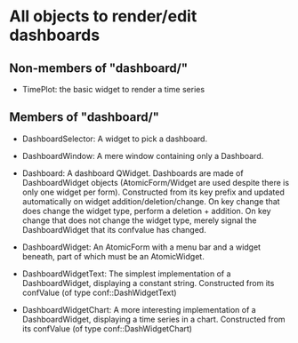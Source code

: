 All objects to render/edit dashboards
=====================================

Non-members of "dashboard/"
---------------------------

- TimePlot: the basic widget to render a time series

Members of "dashboard/"
-----------------------

- DashboardSelector: A widget to pick a dashboard.

- DashboardWindow: A mere window containing only a Dashboard.

- Dashboard: A dashboard QWidget. Dashboards are made of DashboardWidget
  objects (AtomicForm/Widget are used despite there is only one widget per form).
  Constructed from its key prefix and updated automatically on widget
  addition/deletion/change.
  On key change that does change the widget type, perform a deletion + addition.
  On key change that does not change the widget type, merely signal the
  DashboardWidget that its confvalue has changed.

- DashboardWidget: An AtomicForm with a menu bar and a widget beneath, part of
  which must be an AtomicWidget.

- DashboardWidgetText: The simplest implementation of a DashboardWidget,
  displaying a constant string.
  Constructed from its confValue (of type conf::DashWidgetText)

- DashboardWidgetChart: A more interesting implementation of a DashboardWidget,
  displaying a time series in a chart.
  Constructed from its confValue (of type conf::DashWidgetChart)
